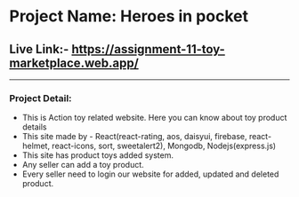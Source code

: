 # Project Name: Heroes in pocket
## Live Link:- https://assignment-11-toy-marketplace.web.app/
--------------------------------------------------------------
### Project Detail:
- This is Action toy related website. Here you can know about toy product details
- This site made by - React(react-rating, aos, daisyui, firebase, react-helmet, react-icons, sort, sweetalert2), Mongodb, Nodejs(express.js)
- This site has product toys added system.
- Any seller can add a toy product.
- Every seller need to login our website for added, updated and deleted product.
  